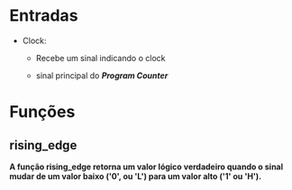 # Entradas
- Clock:

    - Recebe um sinal indicando o clock

    - sinal principal do <b><i>Program Counter</i>

# Funções
## rising_edge
A função rising_edge retorna um valor lógico verdadeiro quando o sinal mudar de um valor baixo ('0', ou 'L') para um valor alto  ('1' ou 'H').